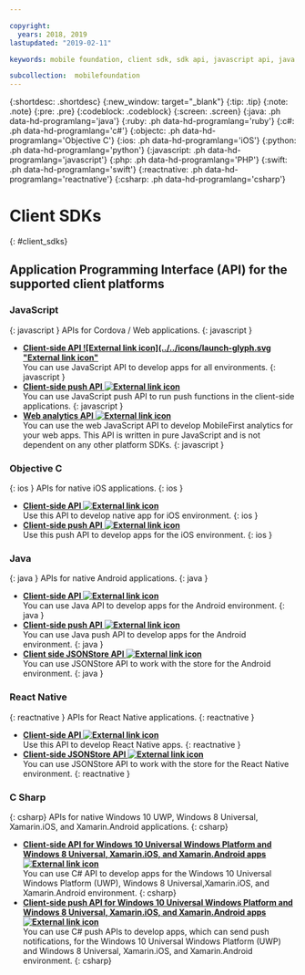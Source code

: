 ```yaml
---

copyright:
  years: 2018, 2019
lastupdated: "2019-02-11"

keywords: mobile foundation, client sdk, sdk api, javascript api, java api, react native api, objective-c api, csharp api

subcollection:  mobilefoundation
---
```


{:shortdesc: .shortdesc}
{:new_window: target="_blank"}
{:tip: .tip}
{:note: .note}
{:pre: .pre}
{:codeblock: .codeblock}
{:screen: .screen}
{:java: .ph data-hd-programlang='java'}
{:ruby: .ph data-hd-programlang='ruby'}
{:c#: .ph data-hd-programlang='c#'}
{:objectc: .ph data-hd-programlang='Objective C'}
{:ios: .ph data-hd-programlang='iOS'}
{:python: .ph data-hd-programlang='python'}
{:javascript: .ph data-hd-programlang='javascript'}
{:php: .ph data-hd-programlang='PHP'}
{:swift: .ph data-hd-programlang='swift'}
{:reactnative: .ph data-hd-programlang='reactnative'}
{:csharp: .ph data-hd-programlang='csharp'}

# Client SDKs
{: #client_sdks}

## Application Programming Interface (API) for the supported client platforms

### JavaScript
{: javascript }
APIs for Cordova / Web applications.
{: javascript }
* **[Client-side API ![External link icon](../../icons/launch-glyph.svg "External link icon"](http://mobilefirstplatform.ibmcloud.com/tutorials/en/foundation/8.0/api/client-side-api/javascript/client/)**  
    You can use JavaScript API to develop apps for all environments.
    {: javascript }
* **[Client-side push API ![External link icon](../../icons/launch-glyph.svg "External link icon")](http://mobilefirstplatform.ibmcloud.com/api-ref/push-hybrid-cordova-js-apidoc/html/refjavascript-mfp-push-hybrid/html/index.html)**  
    You can use JavaScript push API to run push functions in the client-side applications.
    {: javascript }
* **[Web analytics API ![External link icon](../../icons/launch-glyph.svg "External link icon")](http://mobilefirstplatform.ibmcloud.com/api-ref/wl-web-analytics-client-js-apidoc/html/refjavascript-web-analytics-client/html/index.html)**  
    You can use the web JavaScript API to develop MobileFirst analytics for your web apps. This API is written in pure JavaScript and is not dependent on any other platform SDKs.
    {: javascript }

### Objective C
{: ios }
APIs for native iOS applications.
{: ios }
* **[Client-side API ![External link icon](../../icons/launch-glyph.svg "External link icon")](http://mobilefirstplatform.ibmcloud.com/api-ref/wl-ios-objc-apidoc/html/refobjc-worklight-ios/html/index.html)**   
    Use this API to develop native app for iOS environment.
    {: ios }
* **[Client-side push API ![External link icon](../../icons/launch-glyph.svg "External link icon")](http://mobilefirstplatform.ibmcloud.com/api-ref/push-ios-n-objc-apidoc/html/refobjc-mfp-push-ios-native/html/index.html)**  
    Use this push API to develop apps for the iOS environment.
    {: ios }

### Java
{: java }
APIs for native Android applications.
{: java }
* **[Client-side API ![External link icon](../../icons/launch-glyph.svg "External link icon")](http://mobilefirstplatform.ibmcloud.com/api-ref/wl-android-n-java-apidoc/html/refjava-worklight-android-native/html/index.html)**  
    You can use Java API to develop apps for the Android environment.
    {: java }
* **[Client-side push API ![External link icon](../../icons/launch-glyph.svg "External link icon")](http://mobilefirstplatform.ibmcloud.com/api-ref/push-android-n-java-apidoc/html/refjava-mfp-push-android-native/html/index.html)**  
    You can use Java push API to develop apps for the Android environment.
    {: java }
* **[Client side JSONStore API ![External link icon](../../icons/launch-glyph.svg "External link icon")](http://mobilefirstplatform.ibmcloud.com/api-ref/mfp-client-android-jsonstore-8/html/refjava-mfp-client-android-jsonstore/html/)**  
    You can use JSONStore API to work with the store for the Android environment.
    {: java }

### React Native
{: reactnative }
APIs for React Native applications.
{: reactnative }

* **[Client-side API ![External link icon](../../icons/launch-glyph.svg "External link icon")](http://mobilefirstplatform.ibmcloud.com/api-ref/ibm-mobile-first-reactnative/html/refreactnative-mfp-apidoc/html/index.html)**   
    Use this API to develop React Native apps.
    {: reactnative }
* **[Client-side JSONStore API ![External link icon](../../icons/launch-glyph.svg "External link icon")](http://mobilefirstplatform.ibmcloud.com/api-ref/ibm-mobile-first-reactnative-jsonstore/html/refreactnative-jsonstore-mfp-apidoc/html/index.html)**   
    You can use JSONStore API to work with the store for the React Native environment.
    {: reactnative }

### C Sharp
{: csharp}
APIs for native Windows 10 UWP, Windows 8 Universal, Xamarin.iOS, and Xamarin.Android applications.
{: csharp}
* **[Client-side API for Windows 10 Universal Windows Platform and Windows 8 Universal, Xamarin.iOS, and Xamarin.Android apps ![External link icon](../../icons/launch-glyph.svg "External link icon")](http://public.dhe.ibm.com/software/products/en/MobileFirstPlatform/docs/v800/mfpf_csharp_win8_native_client_api.pdf)**  
    You can use C# API to develop apps for the Windows 10 Universal Windows Platform (UWP), Windows 8 Universal,Xamarin.iOS, and Xamarin.Android
    environment.
    {: csharp}
* **[Client-side push API for Windows 10 Universal Windows Platform and Windows 8 Universal, Xamarin.iOS, and Xamarin.Android apps ![External link icon](../../icons/launch-glyph.svg "External link icon")](http://public.dhe.ibm.com/software/products/en/MobileFirstPlatform/docs/v800/mfpf_csharp_win8_native_client_push_api.pdf)**  
    You can use C# push APIs to develop apps, which can send push notifications, for the Windows 10 Universal Windows Platform (UWP) and Windows 8 Universal, Xamarin.iOS, and Xamarin.Android environment.
    {: csharp}
